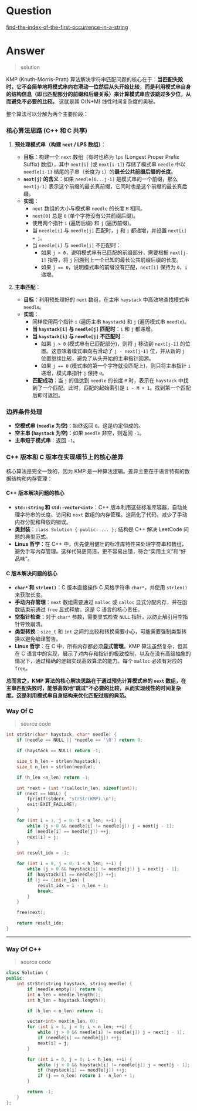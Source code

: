 # Question

[find-the-index-of-the-first-occurrence-in-a-string](https://leetcode.cn/problems/find-the-index-of-the-first-occurrence-in-a-string/)



# Answer

> solution

KMP (Knuth-Morris-Pratt) 算法解决字符串匹配问题的核心在于：**当匹配失败时，它不会简单地将模式串向右滑动一位然后从头开始比较，而是利用模式串自身的结构信息（即已匹配部分的前缀和后缀关系）来计算模式串应该跳过多少位，从而避免不必要的比较。** 这就是其 O(N+M) 线性时间复杂度的奥秘。

整个算法可以分解为两个主要阶段：

### **核心算法思路 (C++ 和 C 共享)**

1.  **预处理模式串（构建 `next` / LPS 数组）**：
    *   **目标**：构建一个 `next` 数组（有时也称为 `lps` (Longest Proper Prefix Suffix) 数组），其中 `next[i]` (或 `next[i-1]`) 存储了模式串 `needle` 中以 `needle[i-1]` 结尾的子串（长度为 `i`）的**最长公共前缀后缀的长度**。
    *   **`next[j]` 的含义**：如果 `needle[0...j-1]` 是模式串的一个前缀，那么 `next[j-1]` 表示这个前缀的最长真前缀，它同时也是这个前缀的最长真后缀。
    *   **实现**：
        *   `next` 数组的大小与模式串 `needle` 的长度 `M` 相同。
        *   `next[0]` 总是 `0` (单个字符没有公共前缀后缀)。
        *   使用两个指针 `i` (遍历后缀) 和 `j` (遍历前缀)。
        *   当 `needle[i]` 与 `needle[j]` 匹配时，`j` 和 `i` 都递增，并设置 `next[i] = j`。
        *   当 `needle[i]` 与 `needle[j]` 不匹配时：
            *   如果 `j > 0`，说明模式串有已匹配的前缀部分，需要根据 `next[j-1]` 指导，将 `j` 回溯到上一个已知的最长公共前缀后缀的长度。
            *   如果 `j == 0`，说明模式串的前缀没有匹配，`next[i]` 保持为 `0`，`i` 递增。

2.  **主串匹配**：
    *   **目标**：利用预处理好的 `next` 数组，在主串 `haystack` 中高效地查找模式串 `needle`。
    *   **实现**：
        *   同样使用两个指针 `i` (遍历主串 `haystack`) 和 `j` (遍历模式串 `needle`)。
        *   **当 `haystack[i]` 与 `needle[j]` 匹配时**：`i` 和 `j` 都递增。
        *   **当 `haystack[i]` 与 `needle[j]` 不匹配时**：
            *   如果 `j > 0` (模式串有已匹配部分)，则将 `j` 移动到 `next[j-1]` 的位置。这意味着模式串向右滑动了 `j - next[j-1]` 位，并从新的 `j` 位置继续比较，避免了从头开始的主串指针回溯。
            *   如果 `j == 0` (模式串的第一个字符就没匹配上)，则只将主串指针 `i` 递增，模式串指针 `j` 保持 `0`。
        *   **匹配成功**：当 `j` 的值达到 `needle` 的长度 `M` 时，表示在 `haystack` 中找到了一个匹配。此时，匹配的起始索引是 `i - M + 1`。找到第一个匹配后即可返回。

### **边界条件处理**

*   **空模式串 (`needle` 为空)**：始终返回 `0`。这是约定俗成的。
*   **空主串 (`haystack` 为空)**：如果 `needle` 非空，则返回 `-1`。
*   **主串短于模式串**：返回 `-1`。

### **C++ 版本和 C 版本在实现细节上的核心差异**

核心算法是完全一致的，因为 KMP 是一种算法逻辑。差异主要在于语言特有的数据结构和内存管理：

#### **C++ 版本解决问题的核心**

*   **`std::string` 和 `std::vector<int>`**：C++ 版本利用这些标准库容器，自动处理字符串的长度、访问和 `next` 数组的内存管理。这简化了代码，减少了手动内存分配和释放的错误。
*   **类封装**：`class Solution { public: ... };` 结构是 C++ 解决 LeetCode 问题的典型范式。
*   **Linus 哲学**：在 C++ 中，优先使用健壮的标准库特性来处理字符串和数组，避免手写内存管理。这样代码更简洁，更不容易出错，符合“实用主义”和“好品味”。

#### **C 版本解决问题的核心**

*   **`char*` 和 `strlen()`**：C 版本直接操作 C 风格字符串 `char*`，并使用 `strlen()` 来获取长度。
*   **手动内存管理**：`next` 数组需要通过 `malloc` 或 `calloc` 显式分配内存，并在函数结束前通过 `free` 显式释放。这是 C 语言的核心责任。
*   **空指针检查**：对于 `char*` 参数，需要显式检查 `NULL` 指针，以防止解引用空指针导致崩溃。
*   **类型转换**：`size_t` 和 `int` 之间的比较和转换需要小心，可能需要强制类型转换以避免编译警告。
*   **Linus 哲学**：在 C 中，所有内存都必须**显式管理**。KMP 算法虽然复杂，但其在 C 语言中的实现，展示了对内存和指针的极致控制，以及在没有高级抽象的情况下，通过精确的逻辑实现高效算法的能力。每个 `malloc` 必须有对应的 `free`。

**总而言之，KMP 算法的核心解决思路在于通过预先计算模式串的 `next` 数组，在主串匹配失败时，能够高效地“跳过”不必要的比较，从而实现线性的时间复杂度。这是利用模式串自身结构来优化匹配过程的典范。**

### Way Of C

> source code

```c
int strStr(char* haystack, char* needle) {
    if (needle == NULL || *needle == '\0') return 0;

    if (haystack == NULL) return -1;

    size_t h_len = strlen(haystack);
    size_t n_len = strlen(needle);

    if (h_len <n_len) return -1;

    int *next = (int *)calloc(n_len, sizeof(int));
    if (next == NULL) {
        fprintf(stderr, "strStr(KMP).\n");
        exit(EXIT_FAILURE);
    }

    for (int i = 1, j = 0; i < n_len; ++i) {
        while (j > 0 && needle[i] != needle[j]) j = next[j - 1];
        if (needle[i] == needle[j]) ++j;
        next[i] = j;
    }

    int result_idx = -1;

    for (int i = 0, j = 0; i < h_len; ++i) {
        while (j > 0 && haystack[i] != needle[j]) j = next[j - 1];
        if (haystack[i] == needle[j]) ++j;
        if (j == (int)n_len) {
            result_idx = i - n_len + 1;
            break;
        }
    }

    free(next);

    return result_idx;
}
```

---

### Way Of C++

> source code

```c++
class Solution {
public:
    int strStr(string haystack, string needle) {
        if (needle.empty()) return 0;
        int n_len = needle.length();
        int h_len = haystack.length();

        if (h_len < n_len) return -1;

        vector<int> next(n_len, 0);
        for (int i = 1, j = 0; i < n_len; ++i) {
            while (j > 0 && needle[i] != needle[j]) j = next[j - 1];
            if (needle[i] == needle[j]) ++j;
            next[i] = j;
        }

        for (int i = 0, j = 0; i < h_len; ++i) {
            while (j > 0 && haystack[i] != needle[j]) j = next[j - 1];
            if (haystack[i] == needle[j]) ++j;
            if (j == n_len) return i - n_len + 1;
        }

        return -1;
    }
};
```

